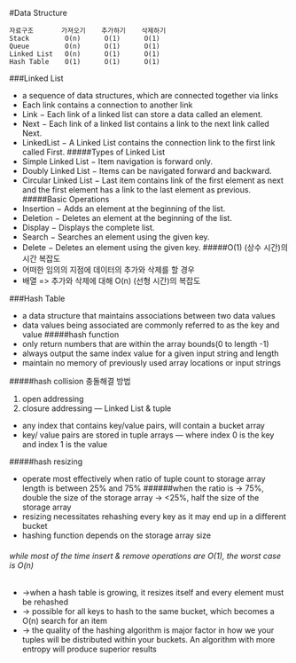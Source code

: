 #Data Structure
```
자료구조       가져오기    추가하기    삭제하기
Stack         O(n)      O(1)      O(1)
Queue         O(n)      O(1)      O(1)
Linked List   O(n)      O(1)      O(1)
Hash Table    O(1)      O(1)      O(1)
```

###Linked List
- a sequence of data structures, which are connected together via links
- Each link contains a connection to another link
- Link − Each link of a linked list can store a data called an element.
- Next − Each link of a linked list contains a link to the next link called Next.
- LinkedList − A Linked List contains the connection link to the first link called First.
#####Types of Linked List
- Simple Linked List − Item navigation is forward only.
- Doubly Linked List − Items can be navigated forward and backward.
- Circular Linked List − Last item contains link of the first element as next and the first element has a link to the last element as previous.
#####Basic Operations
- Insertion − Adds an element at the beginning of the list.
- Deletion − Deletes an element at the beginning of the list.
- Display − Displays the complete list.
- Search − Searches an element using the given key.
- Delete − Deletes an element using the given key.
#####O(1) (상수 시간)의 시간 복잡도
- 어떠한 임의의 지점에 데이터의 추가와 삭제를 할 경우
- 배열 => 추가와 삭제에 대해 O(n) (선형 시간)의 복잡도

###Hash Table
- a data structure that maintains associations between two data values
- data values being associated are commonly referred to as the key and value
#####hash function
- only return numbers that are within the array bounds(0 to length -1)
- always output the same index value for a given input string and length
- maintain no memory of previously used array locations or input strings

#####hash collision
충돌해결 방법
1. open addressing
2. closure addressing
— Linked List & tuple
- any index that contains key/value pairs, will contain a bucket array
- key/ value pairs are stored in tuple arrays — where index 0 is the key and index 1 is the value

#####hash resizing
- operate most effectively when ratio of tuple count to storage array length is between 25% and 75%
######when the ratio is
→ 75%, double the size of the storage array
→ <25%, half the size of the storage array
- resizing necessitates rehashing every key as it may end up in a different bucket
- hashing function depends on the storage array size
###### while most of the time insert & remove operations are O(1), the worst case is O(n)
- →when a hash table is growing, it resizes itself and every element must be rehashed
- → possible for all keys to hash to the same bucket, which becomes a O(n) search for an item
- → the quality of the hashing algorithm is major factor in how we your tuples will be distributed within your buckets. An algorithm with more entropy will produce superior results
